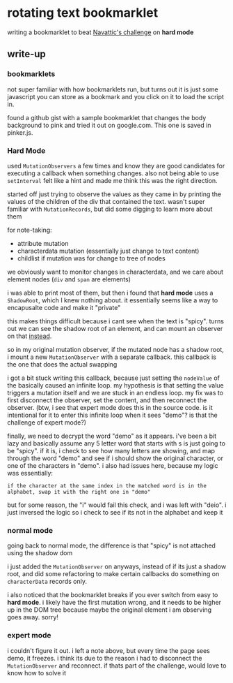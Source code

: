 # rotating text bookmarklet

writing a bookmarklet to beat [Navattic's challenge](https://www.navattic.com/careers/tasks/rotating-text) on **hard mode**

## write-up

### bookmarklets

not super familiar with how bookmarklets run, but turns out it is just some javascript you can store as a bookmark and you click on it to load the script in.

found a github gist with a sample bookmarklet that changes the body background to pink and tried it out on google.com. This one is saved in pinker.js.

### Hard Mode

used `MutationObservers` a few times and know they are good candidates for executing a callback when something changes. also not being able to use `setInterval` felt like a hint and made me think this was the right direction.

started off just trying to observe the values as they came in by printing the values of the children of the div that contained the text. wasn't super familiar with `MutationRecords`, but did some digging to learn more about them

for note-taking:

- attribute mutation
- characterdata mutation (essentially just change to text content)
- childlist if mutation was for change to tree of nodes

we obviously want to monitor changes in characterdata, and we care about element nodes (`div` and `span` are elements)

i was able to print most of them, but then i found that **hard mode** uses a `ShadowRoot`, which I knew nothing about. it essentially seems like a way to encapusalte code and make it "private"

this makes things difficult because i cant see when the text is "spicy". turns out we can see the shadow root of an element, and can mount an observer on that [instead](https://medium.com/israeli-tech-radar/inspecting-the-shadows-the-secrets-of-shadow-doms-00d0fd2366d2).

so in my original mutation observer, if the mutated node has a shadow root, i mount a new `MutationObserver` with a separate callback. this callback is the one that does the actual swapping

i got a bit stuck writing this callback, because just setting the `nodeValue` of the basically caused an infinite loop. my hypothesis is that setting the value triggers a mutation itself and we are stuck in an endless loop. my fix was to first disconnect the observer, set the content, and then reconnect the observer. (btw, i see that expert mode does this in the source code. is it intentional for it to enter this infinite loop when it sees "demo"? is that the challenge of expert mode?)

finally, we need to decrypt the word "demo" as it appears. i've been a bit lazy and basically assume any 5 letter word that starts with s is just going to be "spicy". if it is, i check to see how many letters are showing, and map through the word "demo" and see if i should show the original character, or one of the characters in "demo". i also had issues here, because my logic was essentially:

```
if the character at the same index in the matched word is in the alphabet, swap it with the right one in "demo"
```

but for some reason, the "i" would fail this check, and i was left with "deio". i just inversed the logic so i check to see if its not in the alphabet and keep it

### normal mode

going back to normal mode, the difference is that "spicy" is not attached using the shadow dom

i just added the `MutationObserver` on anyways, instead of if its just a shadow root, and did some refactoring to make certain callbacks do something on `characterData` records only.

i also noticed that the bookmarklet breaks if you ever switch from easy to **hard mode**. i likely have the first mutation wrong, and it needs to be higher up in the DOM tree because maybe the original element i am observing goes away. sorry!

### expert mode

i couldn't figure it out. i left a note above, but every time the page sees demo, it freezes. i think its due to the reason i had to disconnect the `MutationObserver` and reconnect. if thats part of the challenge, would love to know how to solve it
